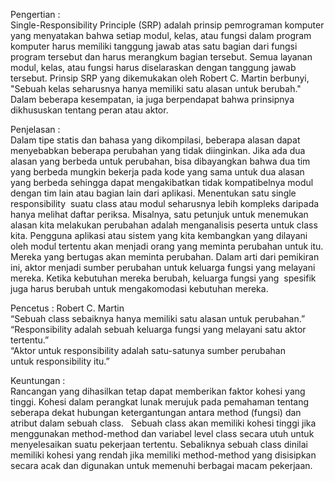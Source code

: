 Pengertian :
<br> Single-Responsibility Principle (SRP) adalah prinsip pemrograman komputer yang 
menyatakan bahwa setiap modul, kelas, atau fungsi dalam program komputer harus 
memiliki tanggung jawab atas satu bagian dari fungsi program tersebut dan harus 
merangkum bagian tersebut. Semua layanan modul, kelas, atau fungsi harus diselaraskan 
dengan tanggung jawab tersebut. Prinsip SRP yang dikemukakan oleh Robert C. Martin 
berbunyi, "Sebuah kelas seharusnya hanya memiliki satu alasan untuk berubah." Dalam 
beberapa kesempatan, ia juga berpendapat bahwa prinsipnya dikhususkan tentang peran atau aktor. 

Penjelasan :
<br> Dalam tipe statis dan bahasa yang dikompilasi, beberapa alasan dapat menyebabkan 
beberapa perubahan yang tidak diinginkan. Jika ada dua alasan yang berbeda untuk 
perubahan, bisa dibayangkan bahwa dua tim yang berbeda mungkin bekerja pada kode 
yang sama untuk dua alasan yang berbeda sehingga dapat mengakibatkan tidak kompatibelnya 
modul dengan tim lain atau bagian lain dari aplikasi. Menentukan satu single responsibility 
suatu class atau modul seharusnya lebih kompleks daripada hanya melihat daftar periksa. 
Misalnya, satu petunjuk untuk menemukan alasan kita melakukan perubahan adalah menganalisis 
peserta untuk class kita. Pengguna aplikasi atau sistem yang kita kembangkan yang dilayani 
oleh modul tertentu akan menjadi orang yang meminta perubahan untuk itu. Mereka yang bertugas 
akan meminta perubahan. Dalam arti dari pemikiran ini, aktor menjadi sumber perubahan untuk 
keluarga fungsi yang melayani mereka. Ketika kebutuhan mereka berubah, keluarga fungsi yang 
spesifik juga harus berubah untuk mengakomodasi kebutuhan mereka.

Pencetus : Robert C. Martin
<br> “Sebuah class sebaiknya hanya memiliki satu alasan untuk perubahan.”
<br> “Responsibility adalah sebuah keluarga fungsi yang melayani satu aktor tertentu.”
<br> “Aktor untuk responsibility adalah satu-satunya sumber perubahan untuk responsibility itu.”

Keuntungan :
<br> Rancangan yang dihasilkan tetap dapat memberikan faktor kohesi yang tinggi. 
Kohesi dalam perangkat lunak merujuk pada pemahaman tentang seberapa dekat 
hubungan ketergantungan antara method (fungsi) dan atribut dalam sebuah class.  
Sebuah class akan memiliki kohesi tinggi jika menggunakan method-method dan 
variabel level class secara utuh untuk menyelesaikan suatu pekerjaan tertentu. 
Sebaliknya sebuah class dinilai memiliki kohesi yang rendah jika memiliki method-method 
yang disisipkan secara acak dan digunakan untuk memenuhi berbagai macam pekerjaan.
